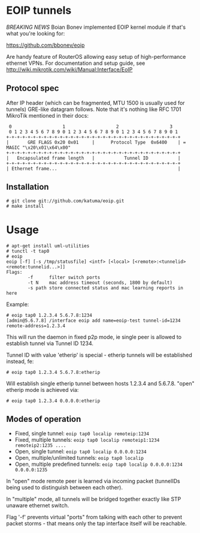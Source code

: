 EOIP tunnels
============

*BREAKING NEWS* Boian Bonev implemented EOIP kernel module if that's what you're looking for:

https://github.com/bbonev/eoip

Are handy feature of RouterOS allowing easy setup of high-performance ethernet VPNs.
For documentation and setup guide, see http://wiki.mikrotik.com/wiki/Manual:Interface/EoIP

Protocol spec
-------------

After IP header (which can be fragmented, MTU 1500 is usually used for tunnels)
GRE-like datagram follows. Note that it's nothing like RFC 1701 MikroTik mentioned in their docs:

     0                   1                   2                   3
     0 1 2 3 4 5 6 7 8 9 0 1 2 3 4 5 6 7 8 9 0 1 2 3 4 5 6 7 8 9 0 1
    +-+-+-+-+-+-+-+-+-+-+-+-+-+-+-+-+-+-+-+-+-+-+-+-+-+-+-+-+-+-+-+-+
    |       GRE FLAGS 0x20 0x01     |      Protocol Type  0x6400    | = MAGIC "\x20\x01\x64\x00"
    +-+-+-+-+-+-+-+-+-+-+-+-+-+-+-+-+-+-+-+-+-+-+-+-+-+-+-+-+-+-+-+-+
    |   Encapsulated frame length   |           Tunnel ID           |
    +-+-+-+-+-+-+-+-+-+-+-+-+-+-+-+-+-+-+-+-+-+-+-+-+-+-+-+-+-+-+-+-+
    | Ethernet frame...                                             |

Installation
------------

    # git clone git://github.com/katuma/eoip.git
    # make install

Usage
=====

    # apt-get install uml-utilities
    # tunctl -t tap0
    # eoip
    eoip [-f] [-s /tmp/statusfile] <intf> [<local> [<remote>:<tunnelid> <remote:tunnelid...>]]
    Flags:
            -f      filter switch ports
            -t N    mac address timeout (seconds, 1800 by default)
            -s path store connected status and mac learning reports in here

Example:

    # eoip tap0 1.2.3.4 5.6.7.8:1234
    [admin@5.6.7.8] /interface eoip add name=eoip-test tunnel-id=1234 remote-address=1.2.3.4

This will run the daemon in fixed p2p mode, ie single peer is allowed to establish tunnel via
Tunnel ID 1234.

Tunnel ID with value 'etherip' is special - etherip tunnels will be established instead, fe:

    # eoip tap0 1.2.3.4 5.6.7.8:etherip

Will establish single etherip tunnel between hosts 1.2.3.4 and 5.6.7.8. "open" etherip mode is
achieved via:

    # eoip tap0 1.2.3.4 0.0.0.0:etherip

Modes of operation
------------------

* Fixed, single tunnel:
  `eoip tap0 localip remoteip:1234`
* Fixed, multiple tunnels:
  `eoip tap0 localip remoteip1:1234 remoteip2:1235 ....`
* Open, single tunnel:
  `eoip tap0 localip 0.0.0.0:1234`
* Open, multiple/unlimited tunnels:
  `eoip tap0 localip`
* Open, multiple predefined tunnels:
  `eoip tap0 localip 0.0.0.0:1234 0.0.0.0:1235`

In "open" mode remote peer is learned via incoming packet (tunnelIDs being used to distinguish between each other).

In "multiple" mode, all tunnels will be bridged together exactly like STP unaware ethernet switch.

Flag '-f' prevents virtual "ports" from talking with each other to prevent packet storms - that means only the tap interface itself will be reachable.

